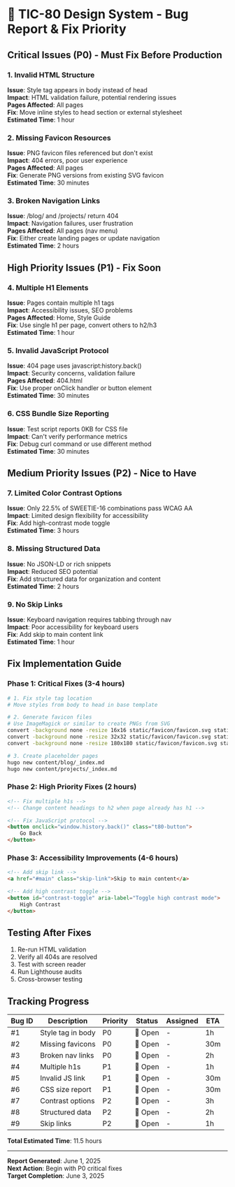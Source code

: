 # 🐛 TIC-80 Design System - Bug Report & Fix Priority

## Critical Issues (P0) - Must Fix Before Production

### 1. Invalid HTML Structure
**Issue**: Style tag appears in body instead of head  
**Impact**: HTML validation failure, potential rendering issues  
**Pages Affected**: All pages  
**Fix**: Move inline styles to head section or external stylesheet  
**Estimated Time**: 1 hour  

### 2. Missing Favicon Resources
**Issue**: PNG favicon files referenced but don't exist  
**Impact**: 404 errors, poor user experience  
**Pages Affected**: All pages  
**Fix**: Generate PNG versions from existing SVG favicon  
**Estimated Time**: 30 minutes  

### 3. Broken Navigation Links
**Issue**: /blog/ and /projects/ return 404  
**Impact**: Navigation failures, user frustration  
**Pages Affected**: All pages (nav menu)  
**Fix**: Either create landing pages or update navigation  
**Estimated Time**: 2 hours  

## High Priority Issues (P1) - Fix Soon

### 4. Multiple H1 Elements
**Issue**: Pages contain multiple h1 tags  
**Impact**: Accessibility issues, SEO problems  
**Pages Affected**: Home, Style Guide  
**Fix**: Use single h1 per page, convert others to h2/h3  
**Estimated Time**: 1 hour  

### 5. Invalid JavaScript Protocol
**Issue**: 404 page uses javascript:history.back()  
**Impact**: Security concerns, validation failure  
**Pages Affected**: 404.html  
**Fix**: Use proper onClick handler or button element  
**Estimated Time**: 30 minutes  

### 6. CSS Bundle Size Reporting
**Issue**: Test script reports 0KB for CSS file  
**Impact**: Can't verify performance metrics  
**Fix**: Debug curl command or use different method  
**Estimated Time**: 30 minutes  

## Medium Priority Issues (P2) - Nice to Have

### 7. Limited Color Contrast Options
**Issue**: Only 22.5% of SWEETIE-16 combinations pass WCAG AA  
**Impact**: Limited design flexibility for accessibility  
**Fix**: Add high-contrast mode toggle  
**Estimated Time**: 3 hours  

### 8. Missing Structured Data
**Issue**: No JSON-LD or rich snippets  
**Impact**: Reduced SEO potential  
**Fix**: Add structured data for organization and content  
**Estimated Time**: 2 hours  

### 9. No Skip Links
**Issue**: Keyboard navigation requires tabbing through nav  
**Impact**: Poor accessibility for keyboard users  
**Fix**: Add skip to main content link  
**Estimated Time**: 1 hour  

## Fix Implementation Guide

### Phase 1: Critical Fixes (3-4 hours)
```bash
# 1. Fix style tag location
# Move styles from body to head in base template

# 2. Generate favicon files
# Use ImageMagick or similar to create PNGs from SVG
convert -background none -resize 16x16 static/favicon/favicon.svg static/favicon/favicon-16x16.png
convert -background none -resize 32x32 static/favicon/favicon.svg static/favicon/favicon-32x32.png
convert -background none -resize 180x180 static/favicon/favicon.svg static/favicon/apple-touch-icon.png

# 3. Create placeholder pages
hugo new content/blog/_index.md
hugo new content/projects/_index.md
```

### Phase 2: High Priority Fixes (2 hours)
```html
<!-- Fix multiple h1s -->
<!-- Change content headings to h2 when page already has h1 -->

<!-- Fix JavaScript protocol -->
<button onclick="window.history.back()" class="t80-button">
    Go Back
</button>
```

### Phase 3: Accessibility Improvements (4-6 hours)
```html
<!-- Add skip link -->
<a href="#main" class="skip-link">Skip to main content</a>

<!-- Add high contrast toggle -->
<button id="contrast-toggle" aria-label="Toggle high contrast mode">
    High Contrast
</button>
```

## Testing After Fixes

1. Re-run HTML validation
2. Verify all 404s are resolved
3. Test with screen reader
4. Run Lighthouse audits
5. Cross-browser testing

## Tracking Progress

| Bug ID | Description | Priority | Status | Assigned | ETA |
|--------|-------------|----------|--------|----------|-----|
| #1 | Style tag in body | P0 | 🔴 Open | - | 1h |
| #2 | Missing favicons | P0 | 🔴 Open | - | 30m |
| #3 | Broken nav links | P0 | 🔴 Open | - | 2h |
| #4 | Multiple h1s | P1 | 🔴 Open | - | 1h |
| #5 | Invalid JS link | P1 | 🔴 Open | - | 30m |
| #6 | CSS size report | P1 | 🔴 Open | - | 30m |
| #7 | Contrast options | P2 | 🔴 Open | - | 3h |
| #8 | Structured data | P2 | 🔴 Open | - | 2h |
| #9 | Skip links | P2 | 🔴 Open | - | 1h |

**Total Estimated Time**: 11.5 hours

---

**Report Generated**: June 1, 2025  
**Next Action**: Begin with P0 critical fixes  
**Target Completion**: June 3, 2025 